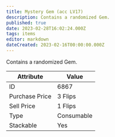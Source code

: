 ```yaml
---
title: Mystery Gem (acc LV17)
description: Contains a randomized Gem.
published: true
date: 2023-02-28T16:02:24.000Z
tags: items
editor: markdown
dateCreated: 2023-02-16T00:00:00.000Z
---
```


Contains a randomized Gem.

|Attribute|Value|
|-|-|
|ID|6867|
|Purchase Price|3 Flips|
|Sell Price|1 Flips|
|Type|Consumable|
|Stackable|Yes|

